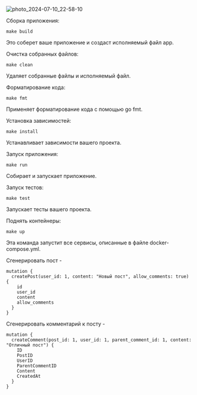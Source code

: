 ![photo_2024-07-10_22-58-10](https://github.com/dmitryzhvinklis/habrr-reditt-pet/assets/161613076/ec25a224-a5ae-4c83-ae72-55bb05d923e7)

Сборка приложения:

```
make build
```
Это соберет ваше приложение и создаст исполняемый файл app.

Очистка собранных файлов: 
```
make clean
```
Удаляет собранные файлы и исполняемый файл.

Форматирование кода:

```
make fmt
```
Применяет форматирование кода с помощью go fmt.

Установка зависимостей:
```
make install
```
Устанавливает зависимости вашего проекта.

Запуск приложения:
```
make run
```
Собирает и запускает приложение.

Запуск тестов:
```
make test
```
Запускает тесты вашего проекта.

Поднять контейнеры:
```
make up
```
Эта команда запустит все сервисы, описанные в файле docker-compose.yml.

Сгенерировать пост - 

```
mutation {
  createPost(user_id: 1, content: "Новый пост", allow_comments: true) {
    id
    user_id
    content
    allow_comments
  }
}
```
Сгенерировать комментарий к посту - 
```
mutation {
  createComment(post_id: 1, user_id: 1, parent_comment_id: 1, content: "Отличный пост") {
    ID
    PostID
    UserID
    ParentCommentID
    Content
    CreatedAt
  }
}

```